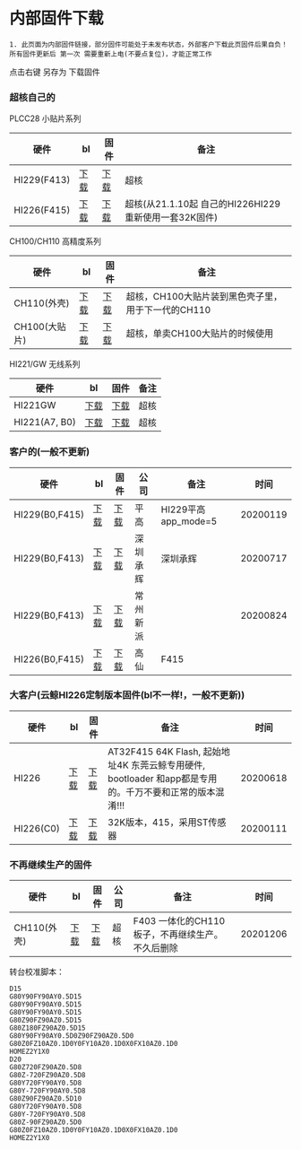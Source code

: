# 内部固件下载



	1. 此页面为内部固件链接，部分固件可能处于未发布状态，外部客户下载此页固件后果自负！
	所有固件更新后 第一次 需要重新上电(不要点复位)，才能正常工作
点击右键 另存为 下载固件



### 超核自己的

PLCC28 小贴片系列

| 硬件        | bl                                                           | 固件                                                         | 备注                                                  |
| ----------- | ------------------------------------------------------------ | ------------------------------------------------------------ | ----------------------------------------------------- |
| HI229(F413) | <a href="../../firmware/bl\atf413_bl_32k.hex" download>下载</a> | <a href="../../firmware\atf413_hi229_b0_32k.hex" download>下载</a> | 超核                                                  |
| HI226(F415) | <a href="..\../firmware\bl\atf415_bl_32k.hex" download>下载</a> | <a href="../../firmware\atf415_hi226_b0_32k.hex" download>下载</a> | 超核(从21.1.10起 自己的HI226HI229重新使用一套32K固件) |

CH100/CH110 高精度系列

| 硬件          | bl                                                           | 固件                                                         | 备注                                               |
| ------------- | ------------------------------------------------------------ | ------------------------------------------------------------ | -------------------------------------------------- |
| CH110(外壳)   | <a href="../../firmware/bl\atf413_bl_32k.hex" download>下载</a> | <a href="../../firmware/atf413_ch110_b0_32k.hex" download>下载</a> | 超核，CH100大贴片装到黑色壳子里，用于下一代的CH110 |
| CH100(大贴片) | <a href="../../firmware/bl\atf413_bl_32k.hex" download>下载</a> | <a href="../../firmware/atf413_ch100_b0_32k.hex" download>下载</a> | 超核，单卖CH100大贴片的时候使用                    |

HI221/GW 无线系列

| 硬件          | bl                                                     | 固件                                                         | 备注 |
| ------------- | ------------------------------------------------------ | ------------------------------------------------------------ | ---- |
| HI221GW       | [下载](../../firmware/bl/nrf52832_hi221_a7_bl_32k.hex) | <a href="../../firmware/nrf52832_hi221gw_a2_32k.hex" download>下载</a> | 超核 |
| HI221(A7, B0) | [下载](../../firmware/bl/nrf52832_hi221_a7_bl_32k.hex) | <a href="../../firmware/nrf52832_hi221_32k.hex" download>下载</a> | 超核 |



### 客户的(一般不更新)

| 硬件           | bl                                                           | 固件                                                         | 公司     | 备注                 | 时间     |
| -------------- | ------------------------------------------------------------ | ------------------------------------------------------------ | -------- | -------------------- | -------- |
| HI229(B0,F415) | <a href="../../firmware\bl\atf413_bl_32k.hex" download>下载</a> | <a href="../../firmware\atf415_hi226pg_b0_32k.hex" download>下载</a> | 平高     | HI229平高 app_mode=5 | 20200119 |
| HI229(B0,F413) | <a href="../../firmware\bl\atf413_bl_32k.hex" download>下载</a> | <a href="../../firmware/custom\承辉\hi229_CHENGHUI.hex" download>下载</a> | 深圳承辉 | 深圳承辉             | 20200717 |
| HI229(B0,F413) | <a href="../../firmware\bl\atf413_bl_32k.hex" download>下载</a> | <a href="../../firmware/atf413_hi226_cz_b0_32k.hex" download>下载</a> | 常州新派 |                      | 20200824 |
| HI226(B0,F415) | <a href="..\../firmware\bl\atf415_bl_4k.hex" download>下载</a> | <a href="../../firmware/atf415_hi226gx_b0_4k.hex" download>下载</a> | 高仙     | F415                 |          |



### 大客户(云鲸HI226定制版本固件(bl不一样!，一般不更新))

| 硬件      | bl                                                           | 固件                                                         | 备注                                                         | 时间     |
| --------- | ------------------------------------------------------------ | ------------------------------------------------------------ | ------------------------------------------------------------ | -------- |
| HI226     | <a href="..\../firmware\bl\atf415_bl_4k.hex" download>下载</a> | <a href="..\../firmware\custom\云鲸\atf415_hi226yj_b0_4k.hex" download>下载</a> | AT32F415 64K Flash, 起始地址4K 东莞云鲸专用硬件, bootloader 和app都是专用的。千万不要和正常的版本混淆!!! | 20200618 |
| HI226(C0) | <a href="../../firmware/bl\atf413_bl_32k.hex" download>下载</a> | <a href="../../firmware\atf415_hi226_c0yj_32k.hex" download>下载</a> | 32K版本，415，采用ST传感器                                   | 20200111 |



### 不再继续生产的固件

| 硬件        | bl                                                           | 固件                                                         | 公司 | 备注                                             | 时间     |
| ----------- | ------------------------------------------------------------ | ------------------------------------------------------------ | ---- | ------------------------------------------------ | -------- |
| CH110(外壳) | <a href="../../firmware/bl\atf413_bl_32k.hex" download>下载</a> | <a href="../../firmware/atf403_ch110_a0_32k.hex" download>下载</a> | 超核 | F403 一体化的CH110板子，不再继续生产。不久后删除 | 20201206 |




转台校准脚本：

```
D15
G80Y90FY90AY0.5D15
G80Y90FY90AY0.5D15
G80Y90FY90AY0.5D15
G80Z90FZ90AZ0.5D15
G80Z180FZ90AZ0.5D15
G80Y90FY90AY0.5D0Z90FZ90AZ0.5D0
G80Z0FZ10AZ0.1D0Y0FY10AZ0.1D0X0FX10AZ0.1D0
HOMEZ2Y1X0
D20
G80Z720FZ90AZ0.5D8
G80Z-720FZ90AZ0.5D8
G80Y720FY90AY0.5D8
G80Y-720FY90AY0.5D8
G80Z90FZ90AZ0.5D10
G80Y720FY90AY0.5D8
G80Y-720FY90AY0.5D8
G80Z-90FZ90AZ0.5D0
G80Z0FZ10AZ0.1D0Y0FY10AZ0.1D0X0FX10AZ0.1D0
HOMEZ2Y1X0
```



